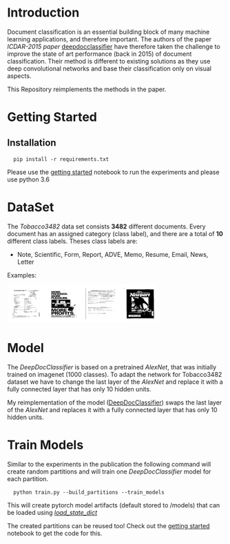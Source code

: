 # Introduction
 
Document classification is an essential building block of many machine learning applications,
and therefore important. The authors of the paper *ICDAR-2015 paper* [deepdocclassifier](https://ieeexplore.ieee.org/document/7333933/) have therefore taken the challenge to improve the
state of art performance (back in 2015) of document classification. Their method is different to existing solutions as they use deep convolutional networks and base their classification only on visual aspects.
 
This Repository reimplements the methods in the paper.
 
 
# Getting Started
 
## Installation
      pip install -r requirements.txt
 
Please use the [getting started](DeepDocClassifier-Getting-Started.ipynb) notebook to run
the experiments and please use python 3.6
 
# DataSet
 
The *Tobacco3482* data set consists **3482** different documents. Every document
has an assigned category (class label), and there are a total of **10** different class labels.
Theses class labels are:
* Note, Scientific, Form, Report, ADVE, Memo, Resume, Email, News, Letter
 
Examples:
 
![alt text](var/example_docs.png)
 
# Model
 
The *DeepDocClassifier* is based on a pretrained *AlexNet*, that was initially trained on imagenet (1000 classes). To adapt the network for Tobacco3482 dataset we have to change the last layer of the *AlexNet* and replace it with a fully connected layer that has only 10 hidden units.
 
My reimplementation of the model ([DeepDocClassifier](model.py)) swaps the last layer of the *AlexNet* and replaces it with a fully connected layer that has only 10 hidden units.

# Train Models

Similar to the experiments in the publication the following command will create random partitions and will train one *DeepDocClassifier* model for each partition.

      python train.py --build_partitions --train_models

This will create pytorch model artifacts (default stored to /models) that can be loaded using [*load_state_dict*](https://pytorch.org/tutorials/beginner/saving_loading_models.html)

The created partitions can be reused too! Check out the [getting started](DeepDocClassifier-Getting-Started.ipynb) notebook to get the code for this.
